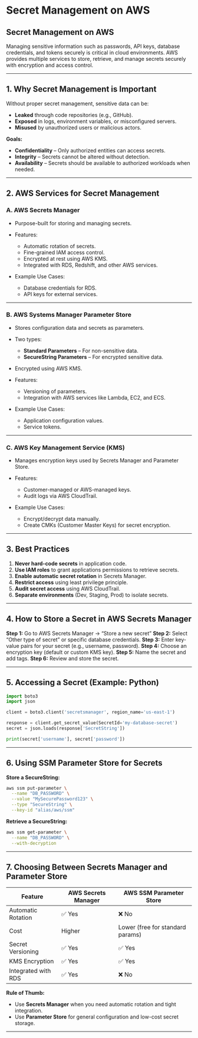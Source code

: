 # Secret Management on AWS

## **Secret Management on AWS**
Managing sensitive information such as passwords, API keys, database credentials, and tokens securely is critical in cloud environments. AWS provides multiple services to store, retrieve, and manage secrets securely with encryption and access control.

---

## **1. Why Secret Management is Important**

Without proper secret management, sensitive data can be:

* **Leaked** through code repositories (e.g., GitHub).
* **Exposed** in logs, environment variables, or misconfigured servers.
* **Misused** by unauthorized users or malicious actors.

**Goals:**

* **Confidentiality** – Only authorized entities can access secrets.
* **Integrity** – Secrets cannot be altered without detection.
* **Availability** – Secrets should be available to authorized workloads when needed.

---

## **2. AWS Services for Secret Management**

### **A. AWS Secrets Manager**

* Purpose-built for storing and managing secrets.
* Features:

  * Automatic rotation of secrets.
  * Fine-grained IAM access control.
  * Encrypted at rest using AWS KMS.
  * Integrated with RDS, Redshift, and other AWS services.
* Example Use Cases:

  * Database credentials for RDS.
  * API keys for external services.

---

### **B. AWS Systems Manager Parameter Store**

* Stores configuration data and secrets as parameters.
* Two types:

  * **Standard Parameters** – For non-sensitive data.
  * **SecureString Parameters** – For encrypted sensitive data.
* Encrypted using AWS KMS.
* Features:

  * Versioning of parameters.
  * Integration with AWS services like Lambda, EC2, and ECS.
* Example Use Cases:

  * Application configuration values.
  * Service tokens.

---

### **C. AWS Key Management Service (KMS)**

* Manages encryption keys used by Secrets Manager and Parameter Store.
* Features:

  * Customer-managed or AWS-managed keys.
  * Audit logs via AWS CloudTrail.
* Example Use Cases:

  * Encrypt/decrypt data manually.
  * Create CMKs (Customer Master Keys) for secret encryption.

---

## **3. Best Practices**

1. **Never hard-code secrets** in application code.
2. **Use IAM roles** to grant applications permissions to retrieve secrets.
3. **Enable automatic secret rotation** in Secrets Manager.
4. **Restrict access** using least privilege principle.
5. **Audit secret access** using AWS CloudTrail.
6. **Separate environments** (Dev, Staging, Prod) to isolate secrets.

---

## **4. How to Store a Secret in AWS Secrets Manager**

**Step 1:** Go to AWS Secrets Manager → “Store a new secret”
**Step 2:** Select “Other type of secret” or specific database credentials.
**Step 3:** Enter key-value pairs for your secret (e.g., username, password).
**Step 4:** Choose an encryption key (default or custom KMS key).
**Step 5:** Name the secret and add tags.
**Step 6:** Review and store the secret.

---

## **5. Accessing a Secret (Example: Python)**

```python
import boto3
import json

client = boto3.client('secretsmanager', region_name='us-east-1')

response = client.get_secret_value(SecretId='my-database-secret')
secret = json.loads(response['SecretString'])

print(secret['username'], secret['password'])
```

---

## **6. Using SSM Parameter Store for Secrets**

**Store a SecureString:**

```bash
aws ssm put-parameter \
  --name "DB_PASSWORD" \
  --value "MySecurePassword123" \
  --type "SecureString" \
  --key-id "alias/aws/ssm"
```

**Retrieve a SecureString:**

```bash
aws ssm get-parameter \
  --name "DB_PASSWORD" \
  --with-decryption
```

---

## **7. Choosing Between Secrets Manager and Parameter Store**

| Feature             | AWS Secrets Manager | AWS SSM Parameter Store          |
| ------------------- | ------------------- | -------------------------------- |
| Automatic Rotation  | ✅ Yes               | ❌ No                             |
| Cost                | Higher              | Lower (free for standard params) |
| Secret Versioning   | ✅ Yes               | ✅ Yes                            |
| KMS Encryption      | ✅ Yes               | ✅ Yes                            |
| Integrated with RDS | ✅ Yes               | ❌ No                             |

**Rule of Thumb:**

* Use **Secrets Manager** when you need automatic rotation and tight integration.
* Use **Parameter Store** for general configuration and low-cost secret storage.

---
